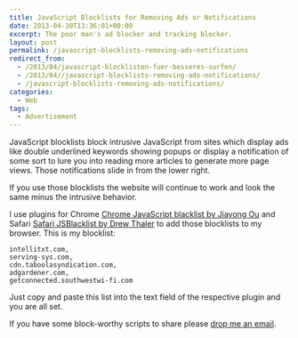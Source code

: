 ```yaml
---
title: JavaScript Blocklists for Removing Ads or Notifications
date: 2013-04-30T13:36:01+00:00
excerpt: The poor man's ad blocker and tracking blocker.
layout: post
permalink: /javascript-blocklists-removing-ads-notifications
redirect_from:
  - /2013/04/javascript-blocklisten-fuer-besseres-surfen/
  - /2013/04//javascript-blocklists-removing-ads-notifications/
  - /javascript-blocklists-removing-ads-notifications/
categories:
  - Web
tags:
  - Advertisement
---
```

JavaScript blocklists block intrusive JavaScript from sites which display ads like double underlined keywords showing popups or display a notification of some sort to lure you into reading more articles to generate more page views. Those notifications slide in from the lower right.

If you use those blocklists the website will continue to work and look the same minus the intrusive behavior.

I use plugins for Chrome [Chrome JavaScript blacklist by Jiayong Ou](https://chrome.google.com/webstore/detail/javascript-blacklist/emcepjkdiiaenmoaghcfghjjppbkbhnf) and Safari [Safari JSBlacklist by Drew Thaler](https://code.google.com/p/jsblacklist/downloads/list) to add those blocklists to my browser. This is my blocklist:

    intellitxt.com,
    serving-sys.com,
    cdn.taboolasyndication.com,
    adgardener.com,
    getconnected.southwestwi-fi.com

Just copy and paste this list into the text field of the respective plugin and you are all set.

If you have some block-worthy scripts to share please [drop me an email](/about/).